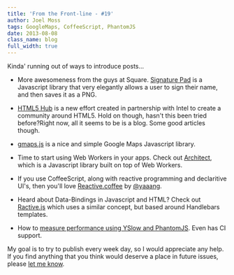```yaml
---
title: 'From the Front-line - #19'
author: Joel Moss
tags: GoogleMaps, CoffeeScript, PhantomJS
date: 2013-08-08
class_name: blog
full_width: true
---
```


Kinda' running out of ways to introduce posts...

- More awesomeness from the guys at Square. [Signature Pad](http://szimek.github.io/signature_pad/) is a Javascript library that very elegantly allows a user to sign their name, and then saves it as a PNG.

- [HTML5 Hub](http://html5hub.com/) is a new effort created in partnership with Intel to create a community around HTML5. Hold on though, hasn't this been tried before?Right now, all it seems to be is a blog. Some good articles though.

- [gmaps.js](http://hpneo.github.io/gmaps/) is a nice and simple Google Maps Javascript library.

- Time to start using Web Workers in your apps. Check out [Architect](http://architectjs.org/), which is a Javascript library built on top of Web Workers.

- If you use CoffeeScript, along with reactive programming and declaritive UI's, then you'll love [Reactive.coffee](http://yz.mit.edu/wp/introducing-reactive-coffee/) by [@yaaang](https://twitter.com/yaaang).

- Heard about Data-Bindings in Javascript and HTML? Check out [Ractive.js](http://www.ractivejs.org/) which uses a similar concept, but based around Handlebars templates.

- How to [measure performance using YSlow and PhantomJS](http://yslow.org/phantomjs/). Even has CI support.

My goal is to try to publish every week day, so I would appreciate any help. If you find anything that you think would deserve a place in future issues, please [let me know](mailto:jmoss@codio.com).